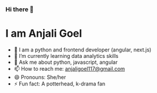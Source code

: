 ### Hi there 👋

# I am Anjali Goel

- 🔭 I am a python and frontend developer (angular, next.js)
- 🌱 I’m currently learning data analytics skills
- 💬 Ask me about python, javascript, angular
- 📫 How to reach me: anjaligoel117@gmail.com
- 😄 Pronouns: She/her
- ⚡ Fun fact: A potterhead, k-drama fan


<!--
**anjalig117/anjalig117** is a ✨ _special_ ✨ repository because its `README.md` (this file) appears on your GitHub profile.

Here are some ideas to get you started:
-->

